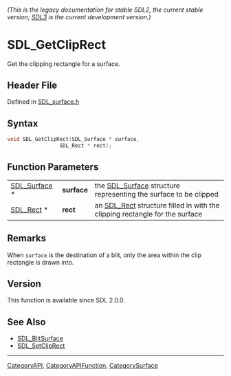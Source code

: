 ###### (This is the legacy documentation for stable SDL2, the current stable version; [SDL3](https://wiki.libsdl.org/SDL3/) is the current development version.)
# SDL_GetClipRect

Get the clipping rectangle for a surface.

## Header File

Defined in [SDL_surface.h](https://github.com/libsdl-org/SDL/blob/SDL2/include/SDL_surface.h)

## Syntax

```c
void SDL_GetClipRect(SDL_Surface * surface,
                 SDL_Rect * rect);
```

## Function Parameters

|                              |             |                                                                                         |
| ---------------------------- | ----------- | --------------------------------------------------------------------------------------- |
| [SDL_Surface](SDL_Surface) * | **surface** | the [SDL_Surface](SDL_Surface) structure representing the surface to be clipped         |
| [SDL_Rect](SDL_Rect) *       | **rect**    | an [SDL_Rect](SDL_Rect) structure filled in with the clipping rectangle for the surface |

## Remarks

When `surface` is the destination of a blit, only the area within the clip
rectangle is drawn into.

## Version

This function is available since SDL 2.0.0.

## See Also

- [SDL_BlitSurface](SDL_BlitSurface)
- [SDL_SetClipRect](SDL_SetClipRect)

----
[CategoryAPI](CategoryAPI), [CategoryAPIFunction](CategoryAPIFunction), [CategorySurface](CategorySurface)

